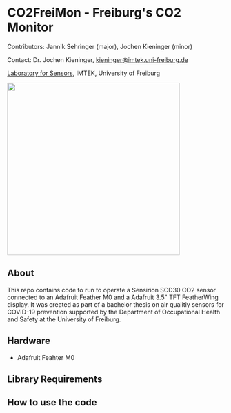 # CO2FreiMon - Freiburg's CO2 Monitor 


Contributors: Jannik Sehringer (major), Jochen Kieninger (minor)

Contact: Dr. Jochen Kieninger, kieninger@imtek.uni-freiburg.de

[Laboratory for Sensors](https://www.imtek.de/laboratories/sensors/sensors_home?set_language=en), IMTEK, University of Freiburg

<img src="CO2Monitor.jpg" width="400">

## About
This repo contains code to run to operate a Sensirion SCD30 CO2 sensor connected to an Adafruit Feather M0 and a Adafruit 3.5" TFT FeatherWing display. It was created as part of a bachelor thesis on air qualitiy sensors for COVID-19 prevention supported by the Department of Occupational Health and Safety at the University of Freiburg.

## Hardware
* Adafruit Feahter M0

## Library Requirements

## How to use the code

